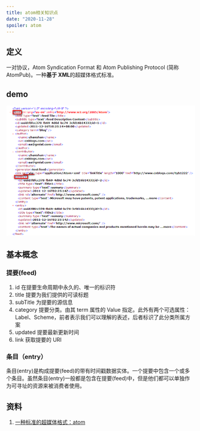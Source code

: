 ```yaml
---
title: atom相关知识点
date: "2020-11-28"
spoiler: atom
---
```


## 定义

一对协议，Atom Syndication Format 和 Atom Publishing Protocol (简称 AtomPub)。一种**基于 XML**的超媒体格式标准。

## demo

![image](./atom.png)

## 基本概念

### 提要(feed)

1. id
   在提要生命周期中永久的、唯一的标识符
2. title
   提要为我们提供的可读标题
3. subTitle
   为提要的源信息
4. category
   提要分类。由其 term 属性的 Value 指定。此外有两个可选属性：Label、Scheme，前者表示我们可以理解的表述，后者标识了此分类所属方案
5. updated
   提要最新更新时间
6. link
   获取提要的 URI

### 条目（entry）

条目(entry)是构成提要(feed)的带有时间戳数据实体。一个提要中包含一个或多个条目。虽然条目(entry)一般都是包含在提要(feed)中，但是他们都可以单独作为可寻址的资源来被消费者使用。

## 资料

1. [一种标准的超媒体格式：atom](https://www.cnblogs.com/tyb1222/archive/2011/12/16/2290053.html)

